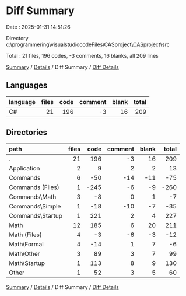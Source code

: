 # Diff Summary

Date : 2025-01-31 14:51:26

Directory c:\\programmering\\visualstudiocodeFiles\\CASproject\\CASproject\\src

Total : 21 files,  196 codes, -3 comments, 16 blanks, all 209 lines

[Summary](results.md) / [Details](details.md) / Diff Summary / [Diff Details](diff-details.md)

## Languages
| language | files | code | comment | blank | total |
| :--- | ---: | ---: | ---: | ---: | ---: |
| C# | 21 | 196 | -3 | 16 | 209 |

## Directories
| path | files | code | comment | blank | total |
| :--- | ---: | ---: | ---: | ---: | ---: |
| . | 21 | 196 | -3 | 16 | 209 |
| Application | 2 | 9 | 2 | 2 | 13 |
| Commands | 6 | -50 | -14 | -11 | -75 |
| Commands (Files) | 1 | -245 | -6 | -9 | -260 |
| Commands\\Math | 3 | -8 | 0 | 1 | -7 |
| Commands\\Simple | 1 | -18 | -10 | -7 | -35 |
| Commands\\Startup | 1 | 221 | 2 | 4 | 227 |
| Math | 12 | 185 | 6 | 20 | 211 |
| Math (Files) | 4 | -3 | -6 | -3 | -12 |
| Math\\Formal | 4 | -14 | 1 | 7 | -6 |
| Math\\Other | 3 | 89 | 3 | 7 | 99 |
| Math\\Startup | 1 | 113 | 8 | 9 | 130 |
| Other | 1 | 52 | 3 | 5 | 60 |

[Summary](results.md) / [Details](details.md) / Diff Summary / [Diff Details](diff-details.md)
